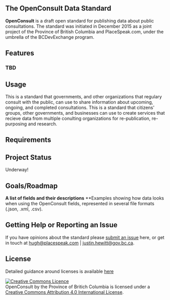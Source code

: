 ## The OpenConsult Data Standard

**OpenConsult** is a draft open standard for publishing data about public consultations.  The standard was initiated in December 2015 as a joint project of the Province of British Columbia and PlaceSpeak.com, under the umbrella of the BCDevExchange program.

## Features
### TBD

## Usage
This is a standard that governments, and other organizations that regulary consult with the public, can use to share information about upcoming, ongoing, and completed consultations. This is a standard that citizens' groups, other governments, and businesses can use to create services that recieve data from multiple conulting organizations for re-publication, re-purposing and research.

## Requirements

## Project Status
Underway!

## Goals/Roadmap
**A list of fields and their descriptions**
**Examples showing how data looks when using the OpenConsult fields, represented in several file formats (.json, .xml, .csv).

## Getting Help or Reporting an Issue
If you have opinions about the standard please [submit an issue](https://github.com/bcgov/openconsult/issues) here, or get in touch at <hugh@placespeak.com> | <justin.hewitt@gov.bc.ca>.

## License

Detailed guidance around licenses is available [here](https://github.com/bcgov/BC-Policy-Framework-For-GitHub/blob/master/BC-Open-Source-Development-Employee-Guide/Licenses.md)
   
<a rel="license" href="http://creativecommons.org/licenses/by/4.0/"><img alt="Creative Commons Licence" style="border-width:0" src="https://i.creativecommons.org/l/by/4.0/80x15.png" /></a><br /><span xmlns:dct="http://purl.org/dc/terms/" property="dct:title">OpenConsult</span> by <span xmlns:cc="http://creativecommons.org/ns#" property="cc:attributionName">the Province of Britich Columbia</span> is licensed under a <a rel="license" href="http://creativecommons.org/licenses/by/4.0/">Creative Commons Attribution 4.0 International License</a>.
